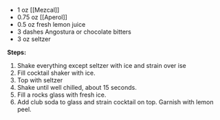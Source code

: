 * 1 oz [[Mezcal]]
* 0.75 oz [[Aperol]]
* 0.5 oz fresh lemon juice
* 3 dashes Angostura or chocolate bitters
* 3 oz seltzer

**Steps:**

1. Shake everything except seltzer with ice and strain over ise
1. Fill cocktail shaker with ice.
1. Top with seltzer
1. Shake until well chilled, about 15 seconds. 
1. Fill a rocks glass with fresh ice. 
1. Add club soda to glass and strain cocktail on top. Garnish with lemon peel.
